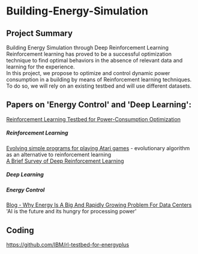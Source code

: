 # Building-Energy-Simulation  

## Project Summary  

Building Energy Simulation through Deep Reinforcement Learning
Reinforcement learning has proved to be a successful optimization technique to find optimal behaviors in the absence of relevant data and learning for the experience.  
In this project, we propose to optimize and control dynamic power consumption in a building by means of Reinforcement learning techniques. To do so, we will rely on an existing testbed and will use different datasets.  

## Papers on 'Energy Control' and 'Deep Learning':   

[Reinforcement Learning Testbed for Power-Consumption Optimization](https://arxiv.org/pdf/1808.10427.pdf)  

##### Reinforcement Learning  

[Evolving simple programs for playing Atari games](https://arxiv.org/pdf/1806.05695.pdf) - evolutionary algorithm as an alternative to reinforcement learning  
[A Brief Survey of Deep Reinforcement Learning](https://spiral.imperial.ac.uk:8443/bitstream/10044/1/53340/2/1708.05866v1.pdf)  
##### Deep Learning  

##### Energy Control  
[Blog - Why Energy Is A Big And Rapidly Growing Problem For Data Centers](https://www.forbes.com/sites/forbestechcouncil/2017/12/15/why-energy-is-a-big-and-rapidly-growing-problem-for-data-centers/#772cdb265a30)  
'AI is the future and its hungry for processing power'  

## Coding  
https://github.com/IBM/rl-testbed-for-energyplus  

